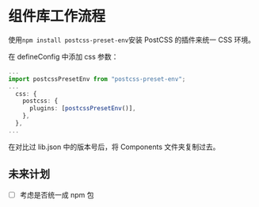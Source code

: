 # 组件库工作流程

使用`npm install postcss-preset-env`安装 PostCSS 的插件来统一 CSS 环境。

在 defineConfig 中添加 css 参数：

```vite.config.ts
...
import postcssPresetEnv from "postcss-preset-env";
...
  css: {
    postcss: {
      plugins: [postcssPresetEnv()],
    },
  },
...
```

在对比过 lib.json 中的版本号后，将 Components 文件夹复制过去。

## 未来计划

- [ ] 考虑是否统一成 npm 包
